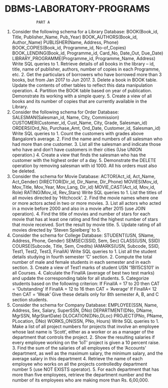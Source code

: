 # DBMS-LABORATORY-PROGRAMS
                  PART A
1. Consider the following schema for a Library Database:
          BOOK(Book_id, Title, Publisher_Name, Pub_Year)
          BOOK_AUTHORS(Book_id, Author_Name)
          PUBLISHER(Name, Address, Phone)
          BOOK_COPIES(Book_id, Programme_id, No-of_Copies)
          BOOK_LENDING(Book_id, Programme_id, Card_No, Date_Out, Due_Date)
          LIBRARY_PROGRAMME(Programme_id, Programme_Name, Address)
   Write SQL queries to
                1. Retrieve details of all books in the library – id, title, name of publisher, authors,
                number of copies in each Programme, etc.
                2. Get the particulars of borrowers who have borrowed more than 3 books, but
                from Jan 2017 to Jun 2017.
                3. Delete a book in BOOK table. Update the contents of other tables to reflect this
                data manipulation operation.
                4. Partition the BOOK table based on year of publication. Demonstrate its working
                with a simple query.
                5. Create a view of all books and its number of copies that are currently available
                in the Library.
2. Consider the following schema for Order Database:
            SALESMAN(Salesman_id, Name, City, Commission)
            CUSTOMER(Customer_id, Cust_Name, City, Grade, Salesman_id)
            ORDERS(Ord_No, Purchase_Amt, Ord_Date, Customer_id, Salesman_id)
  Write SQL queries to
                  1. Count the customers with grades above Bangalore’s average. 
                  2. Find the name and numbers of all salesman who had more than one customer.
                  3. List all the salesman and indicate those who have and don’t have customers in
                  their cities (Use UNION operation.)
                  4. Create a view that finds the salesman who has the customer with the highest order
                  of a day.
                  5. Demonstrate the DELETE operation by removing salesman with id 1000. All
                  his orders must also be deleted.
3. Consider the schema for Movie Database:
            ACTOR(Act_id, Act_Name, Act_Gender)
            DIRECTOR(Dir_id, Dir_Name, Dir_Phone)
            MOVIES(Mov_id, Mov_Title, Mov_Year, Mov_Lang, Dir_id)
            MOVIE_CAST(Act_id, Mov_id, Role)
            RATING(Mov_id, Rev_Stars)
  Write SQL queries to
                    1. List the titles of all movies directed by ‘Hitchcock’.
                    2. Find the movie names where one or more actors acted in two or more movies.
                    3. List all actors who acted in a movie before 2000 and also in a movie after 2015
                    (use JOIN operation).
                    4. Find the title of movies and number of stars for each movie that has at least one
                    rating and find the highest number of stars that movie received. Sort the result by
                    movie title.
                    5. Update rating of all movies directed by ‘Steven Spielberg’ to 5.
4. Consider the schema for College Database:
            STUDENT(USN, SName, Address, Phone, Gender)
            SEMSEC(SSID, Sem, Sec)
            CLASS(USN, SSID)
            COURSE(Subcode, Title, Sem, Credits)
            IAMARKS(USN, Subcode, SSID, Test1, Test2, Test3, FinalIA)
   Write SQL queries to
                      1. List all the student details studying in fourth semester ‘C’ section.
                      2. Compute the total number of male and female students in each semester and in
                      each section.
                      3. Create a view of Test1 marks of student USN ‘1BI15CS101’ in all Courses.
                      4. Calculate the FinalIA (average of best two test marks) and update the
                      corresponding table for all students.
                      5. Categorize students based on the following criterion:
                      If FinalIA = 17 to 20 then CAT = ‘Outstanding’
                      If FinalIA = 12 to 16 then CAT = ‘Average’
                      If FinalIA< 12 then CAT = ‘Weak’
                      Give these details only for 8th semester A, B, and C section students.
5. Consider the schema for Company Database:
            EMPLOYEE(SSN, Name, Address, Sex, Salary, SuperSSN, DNo)
            DEPARTMENT(DNo, DName, MgrSSN, MgrStartDate)
            DLOCATION(DNo,DLoc)
            PROJECT(PNo, PName, PLocation, DNo)
            WORKS_ON(SSN, PNo, Hours)
   Write SQL queries to
                    1. Make a list of all project numbers for projects that involve an employee whose
                    last name is ‘Scott’, either as a worker or as a manager of the department that
                    controls the project.
                    2. Show the resulting salaries if every employee working on the ‘IoT’ project is 
                    given a 10 percent raise.
                    3. Find the sum of the salaries of all employees of the ‘Accounts’ department, as
                    well as the maximum salary, the minimum salary, and the average salary in this
                    department
                    4. Retrieve the name of each employee who works on all the projects controlledby
                    department number 5 (use NOT EXISTS operator).
                    5. For each department that has more than five employees, retrieve the department
                    number and the number of its employees who are making more than Rs.
                    6,00,000. 

